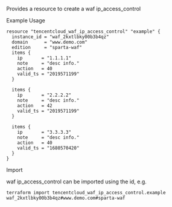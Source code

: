 Provides a resource to create a waf ip_access_control

Example Usage

```hcl
resource "tencentcloud_waf_ip_access_control" "example" {
  instance_id = "waf_2kxtlbky00b3b4qz"
  domain      = "www.demo.com"
  edition     = "sparta-waf"
  items {
    ip       = "1.1.1.1"
    note     = "desc info."
    action   = 40
    valid_ts = "2019571199"
  }

  items {
    ip       = "2.2.2.2"
    note     = "desc info."
    action   = 42
    valid_ts = "2019571199"
  }

  items {
    ip       = "3.3.3.3"
    note     = "desc info."
    action   = 40
    valid_ts = "1680570420"
  }
}
```

Import

waf ip_access_control can be imported using the id, e.g.

```
terraform import tencentcloud_waf_ip_access_control.example waf_2kxtlbky00b3b4qz#www.demo.com#sparta-waf
```